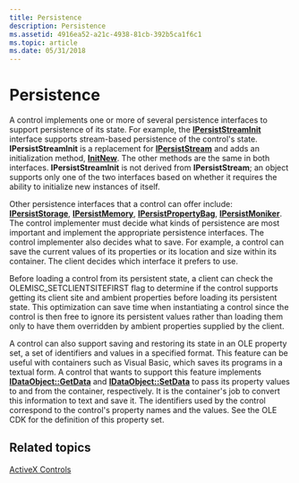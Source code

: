 ```yaml
---
title: Persistence
description: Persistence
ms.assetid: 4916ea52-a21c-4938-81cb-392b5ca1f6c1
ms.topic: article
ms.date: 05/31/2018
---
```


# Persistence

A control implements one or more of several persistence interfaces to support persistence of its state. For example, the [**IPersistStreamInit**](/windows/desktop/api/OCIdl/nn-ocidl-ipersiststreaminit) interface supports stream-based persistence of the control's state. **IPersistStreamInit** is a replacement for [**IPersistStream**](/windows/desktop/api/ObjIdl/nn-objidl-ipersiststream) and adds an initialization method, [**InitNew**](/windows/desktop/api/OCIdl/nf-ocidl-ipersiststreaminit-initnew). The other methods are the same in both interfaces. **IPersistStreamInit** is not derived from **IPersistStream**; an object supports only one of the two interfaces based on whether it requires the ability to initialize new instances of itself.

Other persistence interfaces that a control can offer include: [**IPersistStorage**](/windows/desktop/api/ObjIdl/nn-objidl-ipersiststorage), [**IPersistMemory**](https://docs.microsoft.com/previous-versions/windows/internet-explorer/ie-developer/platform-apis/aa768210(v=vs.85)), [**IPersistPropertyBag**](https://docs.microsoft.com/previous-versions/windows/internet-explorer/ie-developer/platform-apis/aa768205(v=vs.85)), [**IPersistMoniker**](https://msdn.microsoft.com/library/ms775042(v=VS.85).aspx). The control implementer must decide what kinds of persistence are most important and implement the appropriate persistence interfaces. The control implementer also decides what to save. For example, a control can save the current values of its properties or its location and size within its container. The client decides which interface it prefers to use.

Before loading a control from its persistent state, a client can check the OLEMISC\_SETCLIENTSITEFIRST flag to determine if the control supports getting its client site and ambient properties before loading its persistent state. This optimization can save time when instantiating a control since the control is then free to ignore its persistent values rather than loading them only to have them overridden by ambient properties supplied by the client.

A control can also support saving and restoring its state in an OLE property set, a set of identifiers and values in a specified format. This feature can be useful with containers such as Visual Basic, which saves its programs in a textual form. A control that wants to support this feature implements [**IDataObject::GetData**](/windows/desktop/api/ObjIdl/nf-objidl-idataobject-getdata) and [**IDataObject::SetData**](/windows/desktop/api/ObjIdl/nf-objidl-idataobject-setdata) to pass its property values to and from the container, respectively. It is the container's job to convert this information to text and save it. The identifiers used by the control correspond to the control's property names and the values. See the OLE CDK for the definition of this property set.

## Related topics

<dl> <dt>

[ActiveX Controls](activex-controls.md)
</dt> </dl>

 

 





